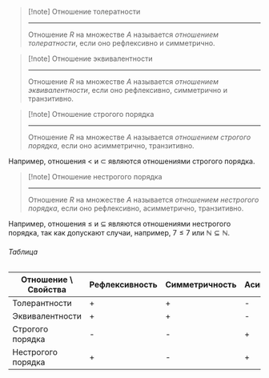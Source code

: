 > [!note] Отношение толератности
>
> ---
> Отношение $R$ на множестве $A$ называется _отношением толератности_, если оно рефлексивно и симметрично.

> [!note] Отношение эквивалентности
>
> ---
> Отношение $R$ на множестве $A$ называется _отношением эквивалентности_, если оно рефлексивно, симметрично и транзитивно.

> [!note] Отношение строгого порядка
>
> ---
> Отношение $R$ на множестве $A$ называется _отношением строгого порядка_, если оно асимметрично, транзитивно.


Например, отношения $<$ и $\subset$ являются отношениями строгого порядка.


> [!note] Отношение нестрогого порядка
>
> ---
> Отношение $R$ на множестве $A$ называется _отношением нестрогого порядка_, если оно рефлексивно, асимметрично, транзитивно.


Например, отношения $\leq$ и $\subseteq$ являются отношениями нестрогого порядка, так как допускают случаи, например, $7 \leq 7$ или $\mathbb{N} \subseteq \mathbb{N}$.


###### Таблица

| Отношение \ Свойства | Рефлексивность | Симметричность | Асимметричность | Транзитивность |
| -------------------- | -------------- | -------------- | --------------- | -------------- |
| Толерантности        | +              | +              | -               | -              |
| Эквивалентности      | +              | +              | -               | +              |
| Строгого порядка     | -              | -              | +               | +              |
| Нестрогого порядка   | +              | -              | +               | +               |
